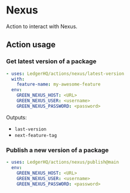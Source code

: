 # Nexus

Action to interact with Nexus.

## Action usage

### Get latest version of a package

```yaml
- uses: LedgerHQ/actions/nexus/latest-version
  with:
    feature-name: my-awesome-feature
  env:
    GREEN_NEXUS_HOST: <URL>
    GREEN_NEXUS_USER: <username>
    GREEN_NEXUS_PASSWORD: <password>
```

Outputs:

- `last-version`
- `next-feature-tag`

### Publish a new version of a package

```yaml
- uses: LedgerHQ/actions/nexus/publish@main
  env:
    GREEN_NEXUS_HOST: <URL>
    GREEN_NEXUS_USER: <username>
    GREEN_NEXUS_PASSWORD: <password>
```
